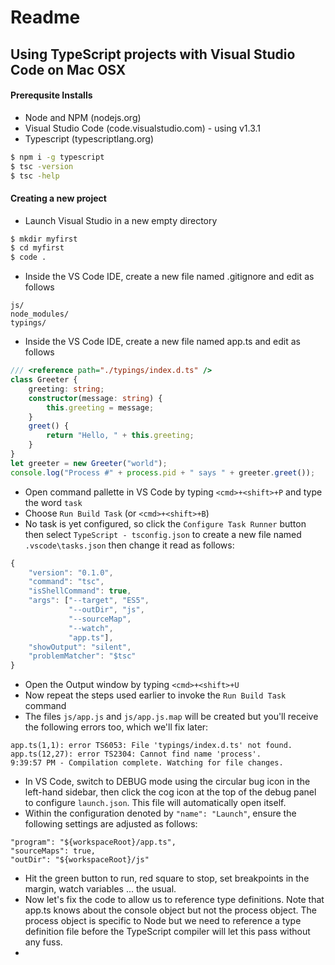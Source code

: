 # Readme

## Using TypeScript projects with Visual Studio Code on Mac OSX
#### Prerequsite Installs
- Node and NPM (nodejs.org)
- Visual Studio Code (code.visualstudio.com) - using v1.3.1 
- Typescript (typescriptlang.org)
```sh
$ npm i -g typescript
$ tsc -version
$ tsc -help
```
#### Creating a new project
- Launch Visual Studio in a new empty directory
```sh
$ mkdir myfirst
$ cd myfirst
$ code .
```
- Inside the VS Code IDE, create a new file named .gitignore and edit as follows
```
js/
node_modules/
typings/
```
- Inside the VS Code IDE, create a new file named app.ts and edit as follows
```ts
/// <reference path="./typings/index.d.ts" />
class Greeter {
    greeting: string;
    constructor(message: string) {
        this.greeting = message;
    }
    greet() {
        return "Hello, " + this.greeting;
    }
}
let greeter = new Greeter("world");
console.log("Process #" + process.pid + " says " + greeter.greet());
```
- Open command pallette in VS Code by typing ``<cmd>+<shift>+P`` and type the word ``task``
- Choose ``Run Build Task`` (or ``<cmd>+<shift>+B``)
- No task is yet configured, so click the ``Configure Task Runner`` button then select ``TypeScript - tsconfig.json`` to create a new file named ``.vscode\tasks.json`` then change it read as follows:
```js
{
    "version": "0.1.0",
    "command": "tsc",
    "isShellCommand": true,
    "args": ["--target", "ES5",
             "--outDir", "js",
             "--sourceMap",
             "--watch",
             "app.ts"],
    "showOutput": "silent",
    "problemMatcher": "$tsc"
}  
```
- Open the Output window by typing ``<cmd>+<shift>+U``
- Now repeat the steps used earlier to invoke the ``Run Build Task`` command
- The files ``js/app.js`` and ``js/app.js.map`` will be created but you'll receive the following errors too, which we'll fix later:
```
app.ts(1,1): error TS6053: File 'typings/index.d.ts' not found.
app.ts(12,27): error TS2304: Cannot find name 'process'.
9:39:57 PM - Compilation complete. Watching for file changes.
```
- In VS Code, switch to DEBUG mode using the circular bug icon in the left-hand sidebar, then click the cog icon at the top of the debug panel to configure ``launch.json``.  This file will automatically open itself.
- Within the configuration denoted by ``"name": "Launch"``, ensure the following settings are adjusted as follows:
```
"program": "${workspaceRoot}/app.ts",
"sourceMaps": true,
"outDir": "${workspaceRoot}/js"

```
- Hit the green button to run, red square to stop, set breakpoints in the margin, watch variables ... the usual.
- Now let's fix the code to allow us to reference type definitions.  Note that app.ts knows about the console object but not the process object.  The process object is specific to Node but we need to reference a type definition file before the TypeScript compiler will let this pass without any fuss.
- 
